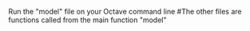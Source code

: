 Run the "model" file on your Octave command line
#The other files are functions called from the main function "model"
